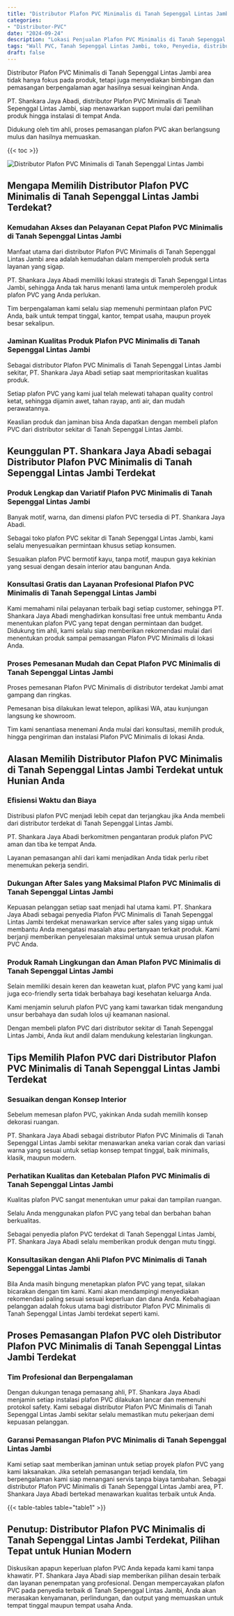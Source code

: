 ```yaml
---
title: "Distributor Plafon PVC Minimalis di Tanah Sepenggal Lintas Jambi"
categories: 
- "Distributor-PVC"
date: "2024-09-24"
description: "Lokasi Penjualan Plafon PVC Minimalis di Tanah Sepenggal Lintas Jambi untuk rumah, perkantoran, serta ritel. Panel terbaik, beragam motif, pilihan warna modern, beserta servis penempatan oleh teknisi berpengalaman serta kepastian resmi!|Jasa penyediaan Plafon PVC Minimalis di Tanah Sepenggal Lintas Jambi untuk keperluan tempat tinggal, perkantoran, atau ritel, beserta panel unggulan dan pemasangan oleh tim ahli serta jaminan resmi.|Pilihan Plafon PVC Minimalis di Tanah Sepenggal Lintas Jambi yang terpercaya bagi tempat tinggal, office, dan gerai, bersama material unggulan dan penempatan oleh teknisi profesional dan jaminan resmi.|Penyediaan Plafon PVC Minimalis di Tanah Sepenggal Lintas Jambi untuk tempat tinggal, perkantoran, dan gerai, beserta panel terbaik dan instalasi oleh tim ahli, lengkap dengan garansi resmi.}"
tags: "Wall PVC, Tanah Sepenggal Lintas Jambi, toko, Penyedia, distributor"
draft: false
---
```


Distributor Plafon PVC Minimalis di Tanah Sepenggal Lintas Jambi area tidak hanya fokus pada produk, tetapi juga menyediakan bimbingan dan pemasangan berpengalaman agar hasilnya sesuai keinginan Anda.

PT. Shankara Jaya Abadi, distributor Plafon PVC Minimalis di Tanah Sepenggal Lintas Jambi, siap menawarkan support mulai dari pemilihan produk hingga instalasi di tempat Anda.

Didukung oleh tim ahli, proses pemasangan plafon PVC akan berlangsung mulus dan hasilnya memuaskan.

{{< toc >}}

![Distributor Plafon PVC Minimalis di Tanah Sepenggal Lintas Jambi](/images/Distributor-PVC/Distributor-Plafon-PVC-Minimalis-di-Tanah-Sepenggal-Lintas-Jambi.png)


## Mengapa Memilih Distributor Plafon PVC Minimalis di Tanah Sepenggal Lintas Jambi Terdekat?

### Kemudahan Akses dan Pelayanan Cepat Plafon PVC Minimalis di Tanah Sepenggal Lintas Jambi

Manfaat utama dari distributor Plafon PVC Minimalis di Tanah Sepenggal Lintas Jambi area adalah kemudahan dalam memperoleh produk serta layanan yang sigap.

PT. Shankara Jaya Abadi memiliki lokasi strategis di Tanah Sepenggal Lintas Jambi, sehingga Anda tak harus menanti lama untuk memperoleh produk plafon PVC yang Anda perlukan.

Tim berpengalaman kami selalu siap memenuhi permintaan plafon PVC Anda, baik untuk tempat tinggal, kantor, tempat usaha, maupun proyek besar sekalipun.

### Jaminan Kualitas Produk Plafon PVC Minimalis di Tanah Sepenggal Lintas Jambi

Sebagai distributor Plafon PVC Minimalis di Tanah Sepenggal Lintas Jambi sekitar, PT. Shankara Jaya Abadi setiap saat memprioritaskan kualitas produk.

Setiap plafon PVC yang kami jual telah melewati tahapan quality control ketat, sehingga dijamin awet, tahan rayap, anti air, dan mudah perawatannya.

Keaslian produk dan jaminan bisa Anda dapatkan dengan membeli plafon PVC dari distributor sekitar di Tanah Sepenggal Lintas Jambi.

## Keunggulan PT. Shankara Jaya Abadi sebagai Distributor Plafon PVC Minimalis di Tanah Sepenggal Lintas Jambi Terdekat

### Produk Lengkap dan Variatif Plafon PVC Minimalis di Tanah Sepenggal Lintas Jambi

Banyak motif, warna, dan dimensi plafon PVC tersedia di PT. Shankara Jaya Abadi.

Sebagai toko plafon PVC sekitar di Tanah Sepenggal Lintas Jambi, kami selalu menyesuaikan permintaan khusus setiap konsumen.

Sesuaikan plafon PVC bermotif kayu, tanpa motif, maupun gaya kekinian yang sesuai dengan desain interior atau bangunan Anda.

### Konsultasi Gratis dan Layanan Profesional Plafon PVC Minimalis di Tanah Sepenggal Lintas Jambi

Kami memahami nilai pelayanan terbaik bagi setiap customer, sehingga PT. Shankara Jaya Abadi menghadirkan konsultasi free untuk membantu Anda menentukan plafon PVC yang tepat dengan permintaan dan budget. Didukung tim ahli, kami selalu siap memberikan rekomendasi mulai dari menentukan produk sampai pemasangan Plafon PVC Minimalis di lokasi Anda.

### Proses Pemesanan Mudah dan Cepat Plafon PVC Minimalis di Tanah Sepenggal Lintas Jambi

Proses pemesanan Plafon PVC Minimalis di distributor terdekat Jambi amat gampang dan ringkas.

Pemesanan bisa dilakukan lewat telepon, aplikasi WA, atau kunjungan langsung ke showroom.

Tim kami senantiasa menemani Anda mulai dari konsultasi, memilih produk, hingga pengiriman dan instalasi Plafon PVC Minimalis di lokasi Anda.

## Alasan Memilih Distributor Plafon PVC Minimalis di Tanah Sepenggal Lintas Jambi Terdekat untuk Hunian Anda

### Efisiensi Waktu dan Biaya

Distribusi plafon PVC menjadi lebih cepat dan terjangkau jika Anda membeli dari distributor terdekat di Tanah Sepenggal Lintas Jambi.

PT. Shankara Jaya Abadi berkomitmen pengantaran produk plafon PVC aman dan tiba ke tempat Anda.

Layanan pemasangan ahli dari kami menjadikan Anda tidak perlu ribet menemukan pekerja sendiri.

### Dukungan After Sales yang Maksimal Plafon PVC Minimalis di Tanah Sepenggal Lintas Jambi

Kepuasan pelanggan setiap saat menjadi hal utama kami. PT. Shankara Jaya Abadi sebagai penyedia Plafon PVC Minimalis di Tanah Sepenggal Lintas Jambi terdekat menawarkan service after sales yang sigap untuk membantu Anda mengatasi masalah atau pertanyaan terkait produk. Kami berjanji memberikan penyelesaian maksimal untuk semua urusan plafon PVC Anda.

### Produk Ramah Lingkungan dan Aman Plafon PVC Minimalis di Tanah Sepenggal Lintas Jambi

Selain memiliki desain keren dan keawetan kuat, plafon PVC yang kami jual juga eco-friendly serta tidak berbahaya bagi kesehatan keluarga Anda.

Kami menjamin seluruh plafon PVC yang kami tawarkan tidak mengandung unsur berbahaya dan sudah lolos uji keamanan nasional.

Dengan membeli plafon PVC dari distributor sekitar di Tanah Sepenggal Lintas Jambi, Anda ikut andil dalam mendukung kelestarian lingkungan.

## Tips Memilih Plafon PVC dari Distributor Plafon PVC Minimalis di Tanah Sepenggal Lintas Jambi Terdekat

### Sesuaikan dengan Konsep Interior

Sebelum memesan plafon PVC, yakinkan Anda sudah memilih konsep dekorasi ruangan.

PT. Shankara Jaya Abadi sebagai distributor Plafon PVC Minimalis di Tanah Sepenggal Lintas Jambi sekitar menawarkan aneka varian corak dan variasi warna yang sesuai untuk setiap konsep tempat tinggal, baik minimalis, klasik, maupun modern.

### Perhatikan Kualitas dan Ketebalan Plafon PVC Minimalis di Tanah Sepenggal Lintas Jambi

Kualitas plafon PVC sangat menentukan umur pakai dan tampilan ruangan.

Selalu Anda menggunakan plafon PVC yang tebal dan berbahan bahan berkualitas.

Sebagai penyedia plafon PVC terdekat di Tanah Sepenggal Lintas Jambi, PT. Shankara Jaya Abadi selalu memberikan produk dengan mutu tinggi.

### Konsultasikan dengan Ahli Plafon PVC Minimalis di Tanah Sepenggal Lintas Jambi

Bila Anda masih bingung menetapkan plafon PVC yang tepat, silakan bicarakan dengan tim kami. Kami akan mendampingi menyediakan rekomendasi paling sesuai sesuai keperluan dan dana Anda. Kebahagiaan pelanggan adalah fokus utama bagi distributor Plafon PVC Minimalis di Tanah Sepenggal Lintas Jambi terdekat seperti kami.

## Proses Pemasangan Plafon PVC oleh Distributor Plafon PVC Minimalis di Tanah Sepenggal Lintas Jambi Terdekat

### Tim Profesional dan Berpengalaman

Dengan dukungan tenaga pemasang ahli, PT. Shankara Jaya Abadi menjamin setiap instalasi plafon PVC dilakukan lancar dan memenuhi protokol safety. Kami sebagai distributor Plafon PVC Minimalis di Tanah Sepenggal Lintas Jambi sekitar selalu memastikan mutu pekerjaan demi kepuasan pelanggan.

### Garansi Pemasangan Plafon PVC Minimalis di Tanah Sepenggal Lintas Jambi

Kami setiap saat memberikan jaminan untuk setiap proyek plafon PVC yang kami laksanakan. Jika setelah pemasangan terjadi kendala, tim berpengalaman kami siap menangani servis tanpa biaya tambahan. Sebagai distributor Plafon PVC Minimalis di Tanah Sepenggal Lintas Jambi area, PT. Shankara Jaya Abadi bertekad menawarkan kualitas terbaik untuk Anda.

{{< table-tables table="table1" >}}

## Penutup: Distributor Plafon PVC Minimalis di Tanah Sepenggal Lintas Jambi Terdekat, Pilihan Tepat untuk Hunian Modern

Diskusikan apapun keperluan plafon PVC Anda kepada kami kami tanpa khawatir. PT. Shankara Jaya Abadi siap memberikan pilihan desain terbaik dan layanan penempatan yang profesional. Dengan mempercayakan plafon PVC pada penyedia terbaik di Tanah Sepenggal Lintas Jambi, Anda akan merasakan kenyamanan, perlindungan, dan output yang memuaskan untuk tempat tinggal maupun tempat usaha Anda.